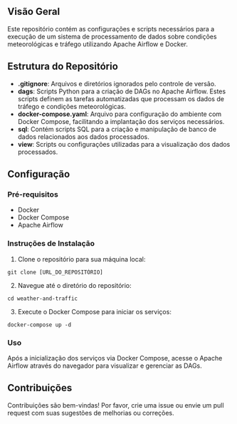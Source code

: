 ## Visão Geral

Este repositório contém as configurações e scripts necessários para a execução de um sistema de processamento de dados sobre condições meteorológicas e tráfego utilizando Apache Airflow e Docker.

## Estrutura do Repositório

- **.gitignore**: Arquivos e diretórios ignorados pelo controle de versão.
- **dags**: Scripts Python para a criação de DAGs no Apache Airflow. Estes scripts definem as tarefas automatizadas que processam os dados de tráfego e condições meteorológicas.
- **docker-compose.yaml**: Arquivo para configuração do ambiente com Docker Compose, facilitando a implantação dos serviços necessários.
- **sql**: Contém scripts SQL para a criação e manipulação de banco de dados relacionados aos dados processados.
- **view**: Scripts ou configurações utilizadas para a visualização dos dados processados.

## Configuração

### Pré-requisitos

- Docker
- Docker Compose
- Apache Airflow

### Instruções de Instalação

1. Clone o repositório para sua máquina local:
```
git clone [URL_DO_REPOSITÓRIO]
```

2. Navegue até o diretório do repositório:
```
cd weather-and-traffic
```

3. Execute o Docker Compose para iniciar os serviços:
```
docker-compose up -d
```


### Uso

Após a inicialização dos serviços via Docker Compose, acesse o Apache Airflow através do navegador para visualizar e gerenciar as DAGs.

## Contribuições

Contribuições são bem-vindas! Por favor, crie uma issue ou envie um pull request com suas sugestões de melhorias ou correções.
